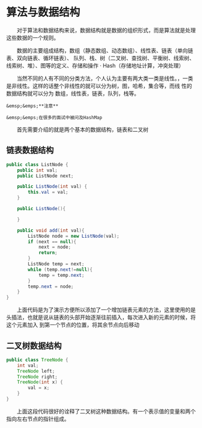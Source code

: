 # 算法与数据结构

&emsp;&emsp;对于算法和数据结构来说，数据结构就是数据的组织形式，而是算法就是处理这些数据的一个规则。

&emsp;&emsp;数据的主要组成结构，数组（静态数组、动态数组）、线性表、链表（单向链表、双向链表、循环链表）、
队列、栈、树（二叉树、查找树、平衡树、线索树、线索树、堆）、图等的定义、存储和操作 · Hash（存储地址计算，冲突处理）

&emsp;&emsp;当然不同的人有不同的分类方法，个人认为主要有两大类一类是线性。，一类是非线性。这样的话整个非线性的就可以分为树，图，哈希，集合等，而线
性的数据结构就可以分为 数组，线性表，链表，队列，栈等。

```
&emsp;&emps;**注意**

&emsp;&emps;在很多的面试中被问及HashMap
```

&emsp;&emsp;首先需要介绍的就是两个基本的数据结构，链表和二叉树

## 链表数据结构
```java
public class ListNode {
    public int val;
    public ListNode next;

    public ListNode(int val) {
        this.val = val;
    }

    public ListNode(){

    }

    public void add(int val){
        ListNode node = new ListNode(val);
        if (next == null){
            next = node;
            return;
        }
        ListNode temp = next;
        while (temp.next!=null){
            temp = temp.next;
        }
        temp.next = node;
    }
}
```
&emsp;&emsp;上面代码是为了演示方便所以添加了一个增加链表元素的方法，这里使用的是头插法，也就是说从链表的头部开始逐渐往前插入，每次进入新的元素的时候，将这个元素加入
到第一个节点的位置，将其余节点向后移动

## 二叉树数据结构

```java
public class TreeNode {
    int val;
    TreeNode left;
    TreeNode right;
    TreeNode(int x) {
        val = x;
    }
}
```

&emsp;&emsp;上面这段代码很好的诠释了二叉树这种数据结构。有一个表示值的变量和两个指向左右节点的指针组成。







